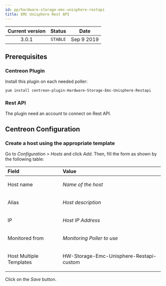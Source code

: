 ```yaml
---
id: pp/hardware-storage-emc-unisphere-restapi
title: EMC Unisphere Rest API
---
```


| Current version | Status | Date |
| :-: | :-: | :-: |
| 3.0.1 | `STABLE` | Sep  9 2019 |

## Prerequisites
### Centreon Plugin
Install this plugin on each needed poller:

    yum install centreon-plugin-Hardware-Storage-Emc-Unisphere-Restapi

### Rest API
The plugin need an account to connect on Rest API.

## Centreon Configuration
### Create a host using the appropriate template
Go to *Configuration &gt; Hosts* and click *Add*. Then, fill the form as
shown by the following table:

<table>
<colgroup>
<col width="35%" />
<col width="64%" />
</colgroup>
<thead>
<tr class="header">
<th align="left">Field</th>
<th align="left">Value</th>
</tr>
</thead>
<tbody>
<tr class="odd">
<td align="left"><p>Host name</p></td>
<td align="left"><p><em>Name of the host</em></p></td>
</tr>
<tr class="even">
<td align="left"><p>Alias</p></td>
<td align="left"><p><em>Host description</em></p></td>
</tr>
<tr class="odd">
<td align="left"><p>IP</p></td>
<td align="left"><p><em>Host IP Address</em></p></td>
</tr>
<tr class="even">
<td align="left"><p>Monitored from</p></td>
<td align="left"><p><em>Monitoring Poller to use</em></p></td>
</tr>
<tr class="odd">
<td align="left"><p>Host Multiple Templates</p></td>
<td align="left"><p>HW-Storage-Emc-Unisphere-Restapi-custom</p></td>
</tr>
</tbody>
</table>

Click on the *Save* button.

